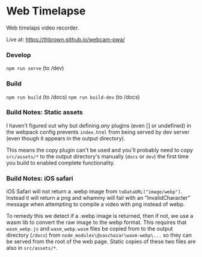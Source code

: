 # Web Timelapse 

Web timelaps video recorder.

Live at: https://thbrown.github.io/webcam-pwa/

### Develop

`npm run serve` (to /dev)

### Build

`npm run build` (to /docs)
`npm run build-dev` (to /docs)

### Build Notes: Static assets

I haven't figured out why but defining *any* plugins (even [] or undefined) in the webpack config prevents `index.html` from being served by dev server (even though it appears in the output directory).

This means the copy plugin can't be used and you'll probably need to copy `src/assets/*` to the output directory's manually (`docs` or `dev`) the first time you build to enabled complete functionality.

### Build Notes: iOS safari

iOS Safari will not return a .webp image from `toDataURL("image/webp")`. Instead it will return a png and whammy will fail with an "InvalidCharacter" message when attempting to compile a video with png instead of webp.

To remedy this we detect if a .webp image is returned, then if not, we use a wasm lib to convert the raw image to the webp format. This requires
that `wasm_webp.js` and `wasm_webp.wasm` files be copied from to the output directory (`/docs`) from `node_modules\@saschazar\wasm-webp\...` so they can be served from the root of the web page. Static copies of these two files are also in `src/assets/*`.
